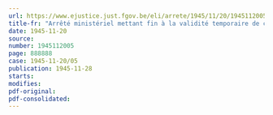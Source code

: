 ```yaml
---
url: https://www.ejustice.just.fgov.be/eli/arrete/1945/11/20/1945112005/justel
title-fr: "Arrêté ministériel mettant fin à la validité temporaire de certaines dispositions des arrêtés du secrétaire général du Ministère des Affaires économiques du 17 juin 1941, pris en exécution de l'arrêté du 12 juin 1941, réglementant la distribution des pneumatiques en caoutchouc pour vélocipèdes de tout genre, et des 17 septembre 1941, 2 mars 1942, 31 juillet 1942 et 6 janvier 1944, révisant, modifiant, complétant ou abrogeant certaines dispositions de l'arrêté du 17 juin 1941, précité"
date: 1945-11-20
source:
number: 1945112005
page: 888888
case: 1945-11-20/05
publication: 1945-11-28
starts:
modifies:
pdf-original:
pdf-consolidated:
---
```


